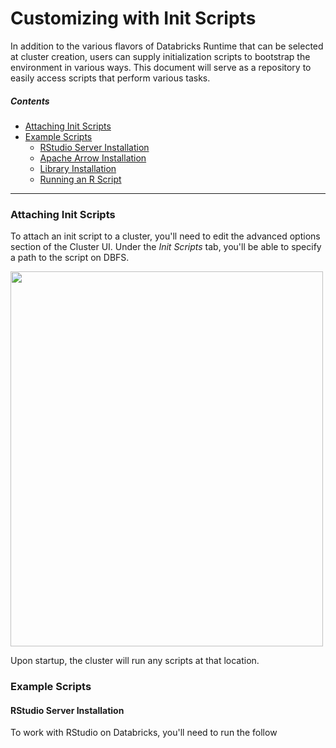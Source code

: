 
# Customizing with Init Scripts

In addition to the various flavors of Databricks Runtime that can be selected at cluster creation, users can supply initialization scripts to bootstrap the environment in various ways.  This document will serve as a repository to easily access scripts that perform various tasks. 


##### Contents

* [Attaching Init Scripts](#attaching-init-scripts)
* [Example Scripts](#example-scripts)
  * [RStudio Server Installation](#rstudio-server-installation)
  * [Apache Arrow Installation](#apache-arrow-installation)
  * [Library Installation](#library-installation)
  * [Running an R Script](#running-an-r-script)

____

### Attaching Init Scripts

To attach an init script to a cluster, you'll need to edit the advanced options section of the Cluster UI.  Under the _Init Scripts_ tab, you'll be able to specify a path to the script on DBFS.  

<img src="https://github.com/marygracemoesta/R-User-Guide/blob/master/Databricks_Architecture_Overview/images/init_script_example.png?raw=true" height=600 width=500>

Upon startup, the cluster will run any scripts at that location.  

### Example Scripts

#### RStudio Server Installation

To work with RStudio on Databricks, you'll need to run the follow
